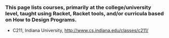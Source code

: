 ### This page lists courses, primarily at the college/university level, taught using Racket, Racket tools, and/or curricula based on How to Design Programs.

* C211, Indiana University, http://www.cs.indiana.edu/classes/c211/
